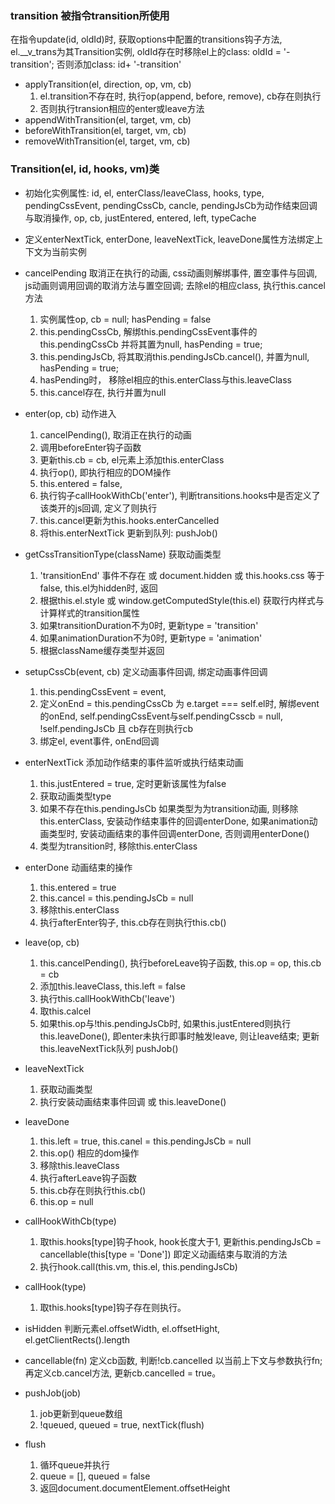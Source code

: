 ### transition 被指令transition所使用
在指令update(id, oldId)时, 获取options中配置的transitions钩子方法, el.\_\_v\_trans为其Transition实例, oldId存在时移除el上的class: oldId = '-transition'; 否则添加class: id+ '-transition'
+ applyTransition(el, direction, op, vm, cb)
    1. el.transition不存在时, 执行op(append, before, remove), cb存在则执行
    2. 否则执行transion相应的enter或leave方法
+ appendWithTransition(el, target, vm, cb)
+ beforeWithTransition(el, target, vm, cb)
+ removeWithTransition(el, target, vm, cb)

### Transition(el, id, hooks, vm)类
+ 初始化实例属性: id, el, enterClass/leaveClass, hooks, type, pendingCssEvent, pendingCssCb, cancle, pendingJsCb为动作结束回调与取消操作, op, cb, justEntered, entered, left, typeCache
+ 定义enterNextTick, enterDone, leaveNextTick, leaveDone属性方法绑定上下文为当前实例

+ cancelPending 取消正在执行的动画, css动画则解绑事件, 置空事件与回调, js动画则调用回调的取消方法与置空回调; 去除el的相应class, 执行this.cancel方法
    1. 实例属性op, cb = null; hasPending = false
    2. this.pendingCssCb, 解绑this.pendingCssEvent事件的this.pendingCssCb 并将其置为null, hasPending = true;
    3. this.pendingJsCb, 将其取消this.pendingJsCb.cancel(), 并置为null, hasPending = true;
    4. hasPending时， 移除el相应的this.enterClass与this.leaveClass
    5. this.cancel存在, 执行并置为null
+ enter(op, cb) 动作进入
    1. cancelPending(),  取消正在执行的动画
    2. 调用beforeEnter钩子函数
    3. 更新this.cb = cb, el元素上添加this.enterClass
    4. 执行op(), 即执行相应的DOM操作
    5. this.entered = false, 
    6. 执行钩子callHookWithCb('enter'), 判断transitions.hooks中是否定义了该类开的js回调, 定义了则执行
    7. this.cancel更新为this.hooks.enterCancelled
    8. 将this.enterNextTick 更新到队列: pushJob()

+ getCssTransitionType(className)  获取动画类型
    1. 'transitionEnd' 事件不存在 或 document.hidden 或 this.hooks.css 等于false, this.el为hidden时, 返回
    2. 根据this.el.style 或 window.getComputedStyle(this.el) 获取行内样式与计算样式的transition属性
    3. 如果transitionDuration不为0时, 更新type = 'transition'
    4. 如果animationDuration不为0时, 更新type = 'animation'
    5. 根据className缓存类型并返回

+ setupCssCb(event, cb) 定义动画事件回调, 绑定动画事件回调
    1. this.pendingCssEvent = event, 
    2. 定义onEnd = this.pendingCssCb 为 e.target === self.el时, 解绑event的onEnd, self.pendingCssEvent与self.pendingCsscb = null, !self.pendingJsCb 且 cb存在则执行cb
    3. 绑定el, event事件, onEnd回调

+ enterNextTick 添加动作结束的事件监听或执行结束动画
    1. this.justEntered = true, 定时更新该属性为false
    2. 获取动画类型type
    3. 如果不存在this.pendingJsCb 如果类型为为transition动画, 则移除this.enterClass, 安装动作结束事件的回调enterDone, 如果animation动画类型时, 安装动画结束的事件回调enterDone, 否则调用enterDone()
    4. 类型为transition时, 移除this.enterClass

+ enterDone 动画结束的操作
    1. this.entered = true
    2. this.cancel = this.pendingJsCb = null
    3. 移除this.enterClass
    4. 执行afterEnter钩子, this.cb存在则执行this.cb()

+ leave(op, cb)
    1. this.cancelPending(), 执行beforeLeave钩子函数,  this.op = op, this.cb = cb
    2. 添加this.leaveClass, this.left = false
    3. 执行this.callHookWithCb('leave')
    4. 取this.calcel
    5. 如果this.op与!this.pendingJsCb时, 如果this.justEntered则执行this.leaveDone(), 即enter未执行即事时触发leave, 则让leave结束; 更新this.leaveNextTick队列 pushJob()

+ leaveNextTick
    1. 获取动画类型
    2. 执行安装动画结束事件回调 或 this.leaveDone()

+ leaveDone
    1. this.left = true, this.canel = this.pendingJsCb = null
    2. this.op() 相应的dom操作
    3. 移除this.leaveClass
    4. 执行afterLeave钩子函数
    5. this.cb存在则执行this.cb()
    6. this.op = null

+ callHookWithCb(type)
    1. 取this.hooks[type]钩子hook, hook长度大于1, 更新this.pendingJsCb = cancellable(this[type = 'Done']) 即定义动画结束与取消的方法
    2. 执行hook.call(this.vm, this.el, this.pendingJsCb)
+ callHook(type)
    1. 取this.hooks[type]钩子存在则执行。

+ isHidden 判断元素el.offsetWidth, el.offsetHight, el.getClientRects().length
+ cancellable(fn) 定义cb函数, 判断!cb.cancelled 以当前上下文与参数执行fn; 再定义cb.cancel方法, 更新cb.cancelled = true。

+ pushJob(job)
    1. job更新到queue数组
    2. !queued, queued = true, nextTick(flush)

+ flush
    1. 循环queue并执行
    2. queue = [], queued = false
    3. 返回document.documentElement.offsetHeight